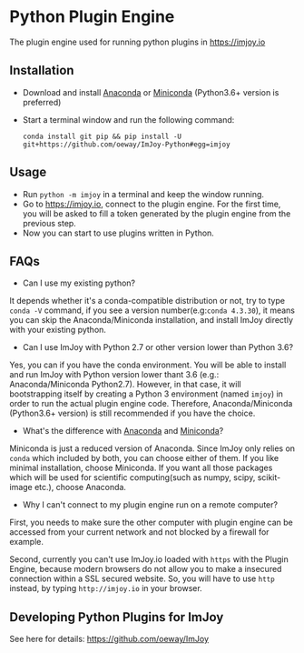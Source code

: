 # Python Plugin Engine
The plugin engine used for running python plugins in https://imjoy.io

## Installation
  * Download and install [Anaconda](https://www.anaconda.com/download/) or [Miniconda](https://conda.io/miniconda.html) (Python3.6+ version is preferred)
  * Start a terminal window and run the following command:
  
    ```conda install git pip && pip install -U git+https://github.com/oeway/ImJoy-Python#egg=imjoy```

## Usage
  * Run `python -m imjoy` in a terminal and keep the window running.
  * Go to https://imjoy.io, connect to the plugin engine. For the first time, you will be asked to fill a token generated by the plugin engine from the previous step.
  * Now you can start to use plugins written in Python.

## FAQs
 * Can I use my existing python?
 
  It depends whether it's a conda-compatible distribution or not, try to type `conda -V` command, if you see a version number(e.g:`conda 4.3.30`), it means you can skip the Anaconda/Miniconda installation, and install ImJoy directly with your existing python.
 * Can I use ImJoy with Python 2.7 or other version lower than Python 3.6?
 
  Yes, you can if you have the conda environment. You will be able to install and run ImJoy with Python version lower thant 3.6 (e.g.: Anaconda/Miniconda Python2.7). However, in that case, it will bootstrapping itself by creating a Python 3 environment (named `imjoy`) in order to run the actual plugin engine code. Therefore, Anaconda/Miniconda (Python3.6+ version) is still recommended if you have the choice.
 * What's the difference with [Anaconda](https://www.anaconda.com/download/) and [Miniconda](https://conda.io/miniconda.html)?
 
 Miniconda is just a reduced version of Anaconda. Since ImJoy only relies on `conda` which included by both, you can choose either of them. If you like minimal installation, choose Miniconda. If you want all those packages which will be used for scientific computing(such as numpy, scipy, scikit-image etc.), choose Anaconda.
 * Why I can't connect to my plugin engine run on a remote computer?
 
 First, you needs to make sure the other computer with plugin engine can be accessed from your current network and not blocked by a firewall for example.
 
 Second, currently you can't use ImJoy.io loaded with `https` with the Plugin Engine, because modern browsers do not allow you to make a insecured connection within a SSL secured website. So, you will have to use `http` instead, by typing `http://imjoy.io` in your browser.

## Developing Python Plugins for ImJoy

See here for details: https://github.com/oeway/ImJoy
